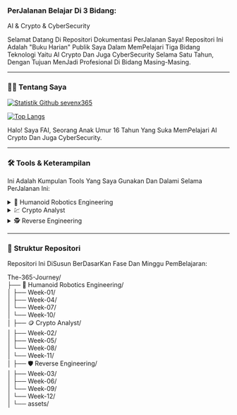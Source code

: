 ### PerJalanan Belajar Di 3 Bidang:

AI & Crypto & CyberSecurity

Selamat Datang Di Repositori Dokumentasi PerJalanan Saya! Repositori Ini Adalah "Buku Harian" Publik Saya Dalam MemPelajari Tiga Bidang Teknologi Yaitu AI Crypto Dan Juga CyberSecurity Selama Satu Tahun, Dengan Tujuan MenJadi Profesional Di Bidang Masing-Masing.

---

### 👨‍💻 **Tentang Saya**

[![Statistik Github sevenx365](https://github-readme-stats.vercel.app/api?username=sevenx365&show_icons=true&theme=dark&include_all_commits=true&count_private=true)](https://github.com/sevenx365)

[![Top Langs](https://github-readme-stats.vercel.app/api/top-langs/?username=sevenx365&layout=compact&langs_count=8&theme=dark)](https://github.com/sevenx365)

Halo! Saya FAI, Seorang Anak Umur 16 Tahun Yang Suka MemPelajari AI Crypto Dan Juga CyberSecurity.

---

### 🛠️ **Tools & Keterampilan**

Ini Adalah Kumpulan Tools Yang Saya Gunakan Dan Dalami Selama PerJalanan Ini:

<details>
<summary>🤖 Humanoid Robotics Engineering</summary>
<br>

#### 🎓 Fondasi Pengetahuan & Keahlian Inti
**Teknik Mesin:**
* **Kinematika & Dinamika:** Matematika Di Balik Gerakan Robot.
* **Desain Mekanis (CAD):** MeRancang Komponen Robot Menggunakan Software Seperti **SolidWorks** Atau **Fusion 360**.

**Teknik Elektro:**
* **Sensor & Persepsi:** Memahami Cara Kerja Kamera, LiDAR, IMU (Sensor Keseimbangan).
* **Aktuator & Kontrol:** Mengontrol Motor Untuk MengHasilKan Gerakan Yang Presisi.
* **Sistem TerTanam (Embedded Systems):** Bekerja Dengan MikroKontroler (**Arduino, STM32**) Dan Komputer Mini (**Raspberry Pi, NVIDIA Jetson**).

**Ilmu Komputer:**
* **Algoritma & Struktur Data:** Fondasi Untuk *Path Planning* Dan Pemecahan Masalah.
* **AI & Machine Learning:** MemBeri Kecerdasan Pada Robot, TerUtama Untuk Navigasi Dan PemBelajaran.
* **Visi Komputer (Computer Vision):** MeMungkinKan Robot "Melihat" Dan Mengenali Objek.
* **SLAM (Simultaneous Localization And Mapping):** Algoritma Agar Robot Bisa MemBuat Peta Dan Tahu LokasiNya Sendiri.

#### 💻 Bahasa Pemrograman
* **C++:** **Wajib.** Standar Industri Untuk Kontrol Hardware BerKecepatan Tinggi Dan Performa *Real-Time*.
* **Python:** **Wajib.** Untuk Pengembangan Tingkat Tinggi, AI, Machine Learning, Dan Prototyping Cepat.
* **MATLAB:** BerGuna Untuk Riset, Simulasi, Dan Pemodelan Sistem Kontrol.

#### 🛠️ Perangkat & Framework
* **ROS (Robot Operating System):** **Wajib DiKuasai.** Terutama **ROS 2** Yang Merupakan Standar Industri Masa Depan.
* **Simulator:**
    * **Gazebo:** Simulator 3D Yang TerIntegrasi Baik Dengan ROS.
    * **PyBullet / MuJoCo:** Untuk Simulasi Fisika Cepat, Bagus Untuk Melatih AI.
* **Software CAD:** SolidWorks, Autodesk Inventor, Fusion 360.
* **Platform AI:** NVIDIA Isaac Sim (Untuk Simulasi Fotorealistik).

#### 📜 Pendidikan & Sertifikasi
* **Pendidikan Formal:** S1 Teknik Mekatronika (Paling Ideal), Teknik Mesin, Teknik Elektro, Atau Ilmu Komputer.
* **Studi Lanjutan:** S2/S3 Sering MenJadi Syarat Untuk Posisi R&D (Penelitian & Pengembangan).
* **Kursus Online:** Spesialisasi Dari Coursera ("Modern Robotics") Atau edX ("Professional Certificate In Building Robots").

#### 🚀 Proyek Portofolio (Wajib Ada)
* MemBangun Robot BeRoda Yang Bisa MeMetakan Ruangan Menggunakan SLAM.
* MemBuat Lengan Robotik Yang Bisa Mengambil Dan Memindahkan Barang (*Pick-And-Place*) Menggunakan Kamera.
* MemBuat Simulasi Robot BerKaki Empat (*Quadruped*) Yang Bisa BerJalan Stabil.
* **PENTING:** DokumentasiKan Semua Proyek Di Github Dengan Video Demo.

</details>

<details>
<summary>💹 Crypto Analyst</summary>
<br>

#### 🎓 Fondasi Pengetahuan & Keahlian Inti
**Analisis Proyek:**
* **MemBaca Whitepaper:** MemBedah Dokumen Teknis Dan Visi Sebuah Proyek.
* **Evaluasi Tim & Komunitas:** Menyelidiki Rekam Jejak Tim Dan Aktivitas Komunitas Di X(Twitter)/Discord/Telegram/Github/Reddit/Medium/Mirror.xyz.

**Tokenomics (Ekonomi Token):**
* **Suplai & Distribusi:** Memahami Jumlah Token, Siapa Yang Memegang, Dan Jadwal RilisNya.
* **Utilitas & Value Accrual:** Apa Fungsi Token TerSebut Dan BagaiMana NilaiNya Bisa BerTambah.

**Teknologi BlockChain:**
* **Konsep Dasar:** Paham Cara Kerja BlockChain, PoW vs PoS.
* **Smart Contracts:** Memahami Logika Dasar Smart Contracts, TerUtama Yang DiTulis Di **Solidity**.

#### 💻 Bahasa Pemrograman & Kueri
* **SQL:** **Wajib DiKuasai.** Bahasa Utama Untuk Menarik Data Dari BlockChain Menggunakan Platform Seperti **Dune Analytics**.
* **Python:** **Sangat Penting.** Untuk Analisis Data Kuantitatif Menggunakan Library Seperti **pandas** Dan **web3.py**.
* **Solidity:** Kemampuan Untuk MemBaca Dan Memahami Kode (Bukan Harus MenJadi Developer) Adalah Keuntungan Besar.

#### 🛠️ Perangkat & Platform
* **Platform Analitik On-Chain:**
    * **Dune Analytics:** **Wajib.** Untuk MemBuat Dashboard Analisis Sendiri Dengan SQL.
    * **Nansen:** Untuk MeLacak PerGerakan Dana Dari *Whale* Dan *Smart Money*.
    * **Glassnode:** Untuk Metrik Kesehatan Jaringan Tingkat Makro.
* **Alat PenDukung:**
    * **TradingView:** Untuk Analisis Teknikal Grafik Harga.
    * **CoinGecko / CoinMarketCap:** Untuk Data Pasar Dasar.
    * **Messari:** Untuk Laporan Riset MenDalam.

#### 📜 Pendidikan & Sertifikasi
* **Pendidikan Formal:** S1 Keuangan, Ekonomi, Ilmu Komputer, Atau Ilmu Data.
* **Sertifikasi Profesional:**
    * **CFA (Chartered Financial Analyst):** Sangat DiHargai Dari Keuangan Tradisional.
    * **CCFE (Certified Crypto Finance Expert):** Sertifikasi Modern Yang Sangat Relevan.

#### 🚀 Proyek Portofolio (Wajib Ada)
* MemBuat Dan MemPublikasiKan Dashboard Analisis Di Dune Analytics.
* MeNulis Laporan Riset MenDalam Tentang Sebuah Protokol Kripto Dan MemPublikasikanNya Di Medium/Substack.
* Melakukan *BackTesting* Sebuah Strategi PerDagangan Menggunakan Python Dan Data Historis.

</details>

<details>
<summary>🕵️ Reverse Engineering</summary>
<br>

#### 🎓 Fondasi Pengetahuan & Keahlian Inti
* **Arsitektur Komputer:**
    * **Wajib Paham:** Cara Kerja CPU **x86/x64** (PC) Dan **ARM** (Mobile), Register, Dan Stack.
* **Internal Sistem Operasi:**
    * **Wajib Paham:** Cara Kerja **Windows** Dan **Linux** Dalam Mengelola Memori, Proses, Dan *System Calls*.
* **Format File Executable:**
    * **Wajib Paham:** Struktur File **PE** (Portable Executable) Di Windows Dan **ELF** Di Linux.

#### 💻 Bahasa Pemrograman
* **Bahasa Assembly (x86/x64, ARM):** **MUTLAK & WAJIB.** Ini Adalah Bahasa Utama Yang Akan Anda Baca Setiap Hari.
* **C/C++:** **Wajib.** Untuk Memahami BagaiMana Kode Tingkat Tinggi DiTerjemahKan MenJadi Assembly Oleh Compiler.
* **Python:** **Sangat Penting.** Untuk Menulis Skrip Otomatisasi, MemBuat Plugin Untuk Tools, Dan *Exploit Development*.

#### 🛠️ Perangkat Kunci (Tools Of The Trade)
* **Disassembler / Decompiler:**
    * **Ghidra:** **Wajib.** Gratis, *Open Source*, Sangat Kuat, Dan DiKembangkan Oleh NSA. Titik Awal TerBaik.
    * **IDA Pro:** Standar Industri, Sangat Kuat Tapi Sangat Mahal.
* **Debugger:**
    * **Linux:** **GDB** (Dengan Ekstensi Seperti GEF Atau Pwndbg).
    * **Windows:** **WinDbg** (Untuk Level OS), **x64dbg** (Untuk Aplikasi *User-Mode*).
* **Alat Bantu:** **ret-sync** (Untuk Sinkronisasi Antara Debugger Dan Disassembler).

#### 📜 Pendidikan & Sertifikasi
* **Pendidikan Formal:** S1 Ilmu Komputer Dengan Spesialisasi Keamanan Siber.
* **Sertifikasi Elite (Sangat DiHargai):**
    * **GREM (GIAC Reverse Engineering Malware):** Standar Emas Untuk Analisis Malware.
    * **Sertifikasi OffSec:** Seperti **OSCE** Atau **OSEP** Yang MemBuktiKan Kemampuan *Exploit Development*.

#### 🚀 Proyek Portofolio (Wajib Ada)
* BerPartisipasi Aktif Dalam Kompetisi **Capture The Flag (CTF)**, Khususnya Kategori **Reverse Engineering** Dan **pwn**.
* **MENULIS WRITE-UP!** Ini Adalah Hal TerPenting. Setelah Menyelesaikan Tantangan CTF, Tulis Laporan Detail Langkah-Demi-Langkah Tentang Cara Anda Menyelesaikannya Dan PublikasiKan Di Blog/GitHub.
* Melakukan Analisis Sederhana Pada Sampel Malware (Di Lingkungan Aman) Dan MenDokumentasiKan Temuannya.

</details>

---

### 📂 **Struktur Repositori**

Repositori Ini DiSusun BerDasarKan Fase Dan Minggu PemBelajaran:

The-365-Journey/
<br>
├── 🤖 Humanoid Robotics Engineering/
<br>
│   ├── Week-01/
<br>
│   ├── Week-04/
<br>
│   └── Week-07/
<br>
│   └── Week-10/
<br>
│
├── 🪙 Crypto Analyst/
<br>
│   ├── Week-02/
<br>
│   ├── Week-05/
<br>
│   └── Week-08/
<br>
│   └── Week-11/
<br>
│
├── 🛡️ Reverse Engineering/
<br>
│   ├── Week-03/
<br>
│   ├── Week-06/
<br>
│   └── Week-09/
<br>
│   └── Week-12/
<br>
│
└── assets/
